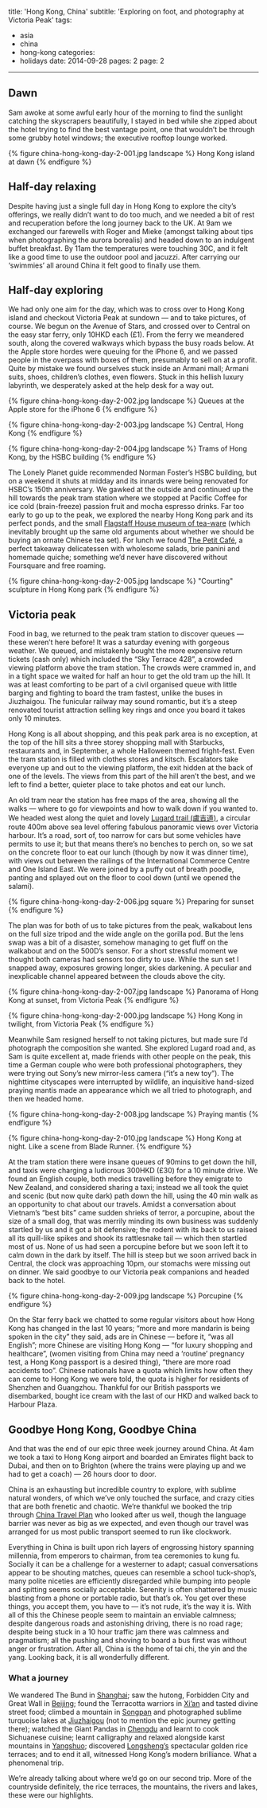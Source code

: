 title: 'Hong Kong, China'
subtitle: 'Exploring on foot, and photography at Victoria Peak'
tags:
  - asia
  - china
  - hong-kong
categories:
  - holidays
date: 2014-09-28
pages: 2
page: 2
---

## Dawn

Sam awoke at some awful early hour of the morning to find the sunlight catching the skyscrapers beautifully, I stayed in bed while she zipped about the hotel trying to find the best vantage point, one that wouldn’t be through some grubby hotel windows; the executive rooftop lounge worked.

{% figure china-hong-kong-day-2-001.jpg landscape %}
Hong Kong island at dawn
{% endfigure %}

## Half-day relaxing

Despite having just a single full day in Hong Kong to explore the city’s offerings, we really didn’t want to do too much, and we needed a bit of rest and recuperation before the long journey back to the UK. At 9am we exchanged our farewells with Roger and Mieke (amongst talking about tips when photographing the aurora borealis) and headed down to an indulgent buffet breakfast. By 11am the temperatures were touching 30C, and it felt like a good time to use the outdoor pool and jacuzzi. After carrying our ‘swimmies’ all around China it felt good to finally use them.

## Half-day exploring

We had only one aim for the day, which was to cross over to Hong Kong island and checkout Victoria Peak at sundown — and to take pictures, of course. We begun on the Avenue of Stars, and crossed over to Central on the easy star ferry, only 10HKD each (£1). From the ferry we meandered south, along the covered walkways which bypass the busy roads below. At the Apple store hordes were queuing for the iPhone 6, and we passed people in the overpass with boxes of them, presumably to sell on at a profit. Quite by mistake we found ourselves stuck inside an Armani mall; Armani suits, shoes, children’s clothes, even flowers. Stuck in this hellish luxury labyrinth, we desperately asked at the help desk for a way out.

{% figure china-hong-kong-day-2-002.jpg landscape %}
Queues at the Apple store for the iPhone 6
{% endfigure %}

{% figure china-hong-kong-day-2-003.jpg landscape %}
Central, Hong Kong
{% endfigure %}

{% figure china-hong-kong-day-2-004.jpg landscape %}
Trams of Hong Kong, by the HSBC building
{% endfigure %}

The Lonely Planet guide recommended Norman Foster’s HSBC building, but on a weekend it shuts at midday and its innards were being renovated for HSBC’s 150th anniversary. We gawked at the outside and continued up the hill towards the peak tram station where we stopped at Pacific Coffee for ice cold (brain-freeze) passion fruit and mocha espresso drinks. Far too early to go up to the peak, we explored the nearby Hong Kong park and its perfect ponds, and the small [Flagstaff House museum of tea-ware](https://foursquare.com/v/flagstaff-house-museum-of-tea-ware-%E8%8C%B6%E5%85%B7%E6%96%87%E7%89%A9%E9%A4%A8/4b0588d5f964a52024dc22e3) (which inevitably brought up the same old arguments about whether we should be buying an ornate Chinese tea set). For lunch we found [The Petit Café](https://foursquare.com/v/the-petit-caf%C3%A9/4df1d786d1649c8a28dc03f3), a perfect takeaway delicatessen with wholesome salads, brie panini and homemade quiche; something we’d never have discovered without Foursquare and free roaming.

{% figure china-hong-kong-day-2-005.jpg landscape %}
"Courting" sculpture in Hong Kong park
{% endfigure %}

## Victoria peak

Food in bag, we returned to the peak tram station to discover queues — these weren’t here before! It was a saturday evening with gorgeous weather. We queued, and mistakenly bought the more expensive return tickets (cash only) which included the “Sky Terrace 428”, a crowded viewing platform above the tram station. The crowds were crammed in, and in a tight space we waited for half an hour to get the old tram up the hill. It was at least comforting to be part of a civil organised queue with little barging and fighting to board the tram fastest, unlike the buses in Jiuzhaigou. The funicular railway may sound romantic, but it’s a steep renovated tourist attraction selling key rings and once you board it takes only 10 minutes.

Hong Kong is all about shopping, and this peak park area is no exception, at the top of the hill sits a three storey shopping mall with Starbucks, restaurants and, in September, a whole Halloween themed fright-fest. Even the tram station is filled with clothes stores and kitsch. Escalators take everyone up and out to the viewing platform, the exit hidden at the back of one of the levels. The views from this part of the hill aren’t the best, and we left to find a better, quieter place to take photos and eat our lunch.

An old tram near the station has free maps of the area, showing all the walks — where to go for viewpoints and how to walk down if you wanted to. We headed west along the quiet and lovely [Lugard  trail (盧吉道)](http://en.wikipedia.org/wiki/Lugard_Road), a circular route 400m above sea level offering fabulous panoramic views over Victoria harbour. It’s a road, sort of, too narrow for cars but some vehicles have permits to use it; but that means there’s no benches to perch on, so we sat on the concrete floor to eat our lunch (though by now it was dinner time), with views out between the railings of the International Commerce Centre and One Island East. We were joined by a puffy out of breath poodle, panting and splayed out on the floor to cool down (until we opened the salami).

{% figure china-hong-kong-day-2-006.jpg square %}
Preparing for sunset
{% endfigure %}

The plan was for both of us to take pictures from the peak, walkabout lens on the full size tripod and the wide angle on the gorilla pod. But the lens swap was a bit of a disaster, somehow managing to get fluff on the walkabout and on the 500D’s sensor. For a short stressful moment we thought both cameras had sensors too dirty to use. While the sun set I snapped away, exposures growing longer, skies darkening. A peculiar and inexplicable channel appeared between the clouds above the city.

{% figure china-hong-kong-day-2-007.jpg landscape %}
Panorama of Hong Kong at sunset, from Victoria Peak
{% endfigure %}

{% figure china-hong-kong-day-2-000.jpg landscape %}
Hong Kong in twilight, from Victoria Peak
{% endfigure %}

Meanwhile Sam resigned herself to not taking pictures, but made sure I’d photograph the composition she wanted. She explored Lugard road and, as Sam is quite excellent at, made friends with other people on the peak, this time a German couple who were both professional photographers, they were trying out Sony’s new mirror-less camera (“it’s a new toy”). The nighttime cityscapes were interrupted by wildlife, an inquisitive hand-sized praying mantis made an appearance which we all tried to photograph, and then we headed home.

{% figure china-hong-kong-day-2-008.jpg landscape %}
Praying mantis
{% endfigure %}

{% figure china-hong-kong-day-2-010.jpg landscape %}
Hong Kong at night. Like a scene from Blade Runner.
{% endfigure %}

At the tram station there were insane queues of 90mins to get down the hill, and taxis were charging a ludicrous 300HKD (£30) for a 10 minute drive. We found an English couple, both medics travelling before they emigrate to New Zealand, and considered sharing a taxi; instead we all took the quiet and scenic (but now quite dark) path down the hill, using the 40 min walk as an opportunity to chat about our travels. Amidst a conversation about Vietnam’s “best bits” came sudden shrieks of terror, a porcupine, about the size of a small dog, that was merrily minding its own business was suddenly startled by us and it got a bit defensive; the rodent with its back to us raised all its quill-like spikes and shook its rattlesnake tail — which then startled most of us. None of us had seen a porcupine before but we soon left it to calm down in the dark by itself. The hill is steep but we soon arrived back in Central, the clock was approaching 10pm, our stomachs were missing out on dinner. We said goodbye to our Victoria peak companions and headed back to the hotel.

{% figure china-hong-kong-day-2-009.jpg landscape %}
Porcupine
{% endfigure %}

On the Star ferry back we chatted to some regular visitors about how Hong Kong has changed in the last 10 years; “more and more mandarin is being spoken in the city” they said, ads are in Chinese — before it, “was all English”; more Chinese are visiting Hong Kong — “for luxury shopping and healthcare”, (women visiting from China may need a ‘routine’ pregnancy test, a Hong Kong passport is a desired thing), “there are more road accidents too”. Chinese nationals have a quota which limits how often they can come to Hong Kong we were told, the quota is higher for residents of Shenzhen and Guangzhou. Thankful for our British passports we disembarked, bought ice cream with the last of our HKD and walked back to Harbour Plaza.

## Goodbye Hong Kong, Goodbye China

And that was the end of our epic three week journey around China. At 4am we took a taxi to Hong Kong airport and boarded an Emirates flight back to Dubai, and then on to Brighton (where the trains were playing up and we had to get a coach) — 26 hours door to door.

China is an exhausting but incredible country to explore, with sublime natural wonders, of which we’ve only touched the surface, and crazy cities that are both frenetic and chaotic. We’re thankful we booked the trip through [China Travel Plan](http://www.chinatravelplan.co.uk) who looked after us well, though the language barrier was never as big as we expected, and even though our travel was arranged for us most public transport seemed to run like clockwork.

Everything in China is built upon rich layers of engrossing history spanning millennia, from emperors to chairman, from tea ceremonies to kung fu. Socially it can be a challenge for a westerner to adapt; casual conversations appear to be shouting matches, queues can resemble a school tuck-shop’s, many polite niceties are efficiently disregarded while bumping into people and spitting seems socially acceptable. Serenity is often shattered by music blasting from a phone or portable radio, but that’s ok. You get over these things, you accept them, you have to — it’s not rude, it’s the way it is. With all of this the Chinese people seem to maintain an enviable calmness; despite dangerous roads and astonishing driving, there is no road rage; despite being stuck in a 10 hour traffic jam there was calmness and pragmatism; all the pushing and shoving to board a bus first was without anger or frustration. After all, China is the home of tai chi, the yin and the yang. Looking back, it is all wonderfully different.

### What a journey

We wandered The Bund in [Shanghai](/2014/09/shanghai-china/); saw the hutong, Forbidden City and Great Wall in [Beijing](/2014/09/beijing-china/); found the Terracotta warriors in [Xi’an](/2014/09/xian-china/) and tasted divine street food; climbed a mountain in [Songpan](/2014/09/songpan-china/) and photographed sublime turquoise lakes at [Jiuzhaigou](/2014/09/jiuzhaigou-huanglong-china/) (not to mention the epic journey getting there); watched the Giant Pandas in [Chengdu](/2014/09/chengdu-china/) and learnt to cook Sichuanese cuisine; learnt calligraphy and relaxed alongside karst mountains in [Yangshuo](/2014/09/yangshuo-china/); discovered [Longsheng’s](/2014/09/longsheng-rice-terraces-china/) spectacular golden rice terraces; and to end it all, witnessed Hong Kong’s modern brilliance. What a phenomenal trip.

We’re already talking about where we’d go on our second trip. More of the countryside definitely, the rice terraces, the mountains, the rivers and lakes, these were our highlights.

